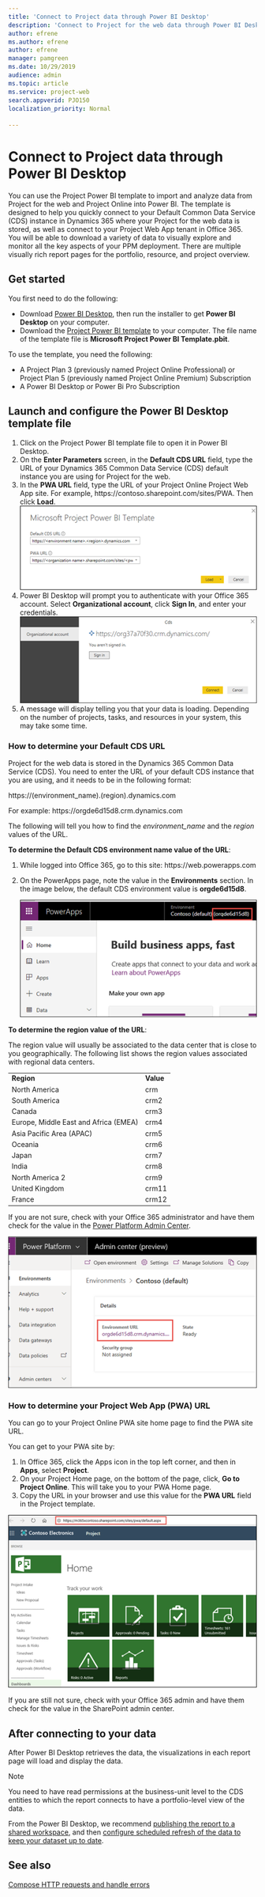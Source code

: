 ```yaml
---
title: 'Connect to Project data through Power BI Desktop'
description: 'Connect to Project for the web data through Power BI Desktop'
author: efrene
ms.author: efrene
author: efrene
manager: pamgreen
ms.date: 10/29/2019
audience: admin
ms.topic: article
ms.service: project-web
search.appverid: PJO150
localization_priority: Normal

---
```

# Connect to Project data through Power BI Desktop

You can use the Project Power BI template to import and analyze data from Project for the web and Project Online into Power BI. The template is designed to help you quickly connect to your Default Common Data Service (CDS) instance in Dynamics 365 where your Project for the web data is stored, as well as connect to your Project Web App tenant in Office 365.  You will be able to download a variety of data to visually explore and monitor all the key aspects of your PPM deployment. There are multiple visually rich report pages for the portfolio, resource, and project overview.

## Get started 
You first need to do the following:

- Download [Power BI Desktop](https://go.microsoft.com/fwlink/?LinkID=521662), then run the installer to get **Power BI Desktop** on your computer.
- Download the [Project Power BI template](https://aka.ms/ProjectReports) to your computer. The file name of the template file is **Microsoft Project Power BI Template.pbit**.
 
To use the template, you need the following:

- A Project Plan 3 (previously named Project Online Professional) or Project Plan 5 (previously named Project Online Premium) Subscription
- A Power BI Desktop or Power Bi Pro Subscription

## Launch and configure the Power BI Desktop template file
1. Click on the Project Power BI template file to open it in Power BI Desktop.
2. On the **Enter Parameters** screen, in the **Default CDS URL** field, type the URL of your Dynamics 365 Common Data Service (CDS) default instance you are using for Project for the web.<br/>
3. In the **PWA URL** field, type the URL of your Project Online Project Web App site.  For example, https://<spam><spam>contoso.sharepoint<spam><spam>.com/sites/PWA. Then click **Load**.<br/>
![Parameters](media/MSPowerBIProject.png)
4.  Power BI Desktop will prompt you to authenticate with your Office 365 account. Select **Organizational account**, click **Sign In**, and enter your credentials.</br>
![Default CDS environment](media/OrgSignin.png)
5.  A message will display telling you that your data is loading. Depending on the number of projects, tasks, and resources in your system, this may take some time. 


### How to determine your Default CDS URL

 Project for the web data is stored in the Dynamics 365 Common Data Service (CDS). You need to enter the URL of your default CDS instance that you are using, and it needs to be in the following format: 

https://<spam><spam>(environment_name).(region).dynamics<spam><spam>.com

For example:
https://<spam><spam>orgde6d15d8.crm.dynamics<spam><spam>.com

The following will tell you how to find the *environment_name* and the *region* values of the URL.

**To determine the Default CDS environment name value of the URL**:

1. While logged into Office 365, go to this site:  https://<spam><spam>web.powerapps<spam><spam>.com
2. On the PowerApps page, note the value in the **Environments** section.  In the image below, the default CDS environment value is **orgde6d15d8**.

    ![Default CDS environment](media/PowerAppsPage.png)

**To determine the region value of the URL**:

The region value will usually be associated to the data center that is close to you geographically. The following list shows the region values associated with regional data centers.

|||
|:-----|:-----|
|**Region** <br/> |**Value** <br/> |
|North America   <br/> |crm <br/> |
|South America <br/> |crm2  <br/> |
|Canada   <br/> |crm3 <br/> |
|Europe, Middle East and Africa (EMEA)  <br/> |crm4<br/> |
|Asia Pacific Area (APAC)  <br/> |crm5 <br/> |
|Oceania   <br/> |crm6 <br/> |
|Japan   <br/> |crm7 <br/> |
|India  <br/> |crm8 <br/> |
|North America 2   <br/> |crm9 <br/> |
|United Kingdom   <br/> |crm11 <br/> |
|France  <br/> |crm12 <br/> |

If you are not sure, check with your Office 365 administrator and have them check for the value in the [Power Platform Admin Center](https://docs.microsoft.com/power-platform/admin/admin-guide).

![PowerPlatform Admin Center](media/PowerPlatformAdminCenter.png)

### How to determine your Project Web App (PWA) URL

You can go to your Project Online PWA site home page to find the PWA site URL.

You can get to your PWA site by:

1. In Office 365, click the Apps icon in the top left corner, and then in **Apps**, select **Project**.
2. On your Project Home page, on the bottom of the page, click, **Go to Project Online**. This will take you to your PWA Home page.
3. Copy the URL in your browser and use this value for the **PWA URL** field in the Project template.

![Project Web App Site URL](media/PWASiteURL.png) 

If you are still not sure, check with your Office 365 admin and have them check for the value in the SharePoint admin center.


## After connecting to your data

After Power BI Desktop retrieves the data, the visualizations in each report page will load and display the data.  

> [!Note]
> You need to have read permissions at the business-unit level to the CDS entities to which the report connects to have a portfolio-level view of the data.  


From the Power BI Desktop, we recommend [publishing the report to a shared workspace](https://docs.microsoft.com/power-bi/desktop-upload-desktop-files), and then [configure scheduled refresh of the data to keep your dataset up to date](https://docs.microsoft.com/power-bi/refresh-scheduled-refresh).

## See also

[Compose HTTP requests and handle errors](https://docs.microsoft.com/powerapps/developer/common-data-service/webapi/compose-http-requests-handle-errors#web-api-url-and-versions)

  






